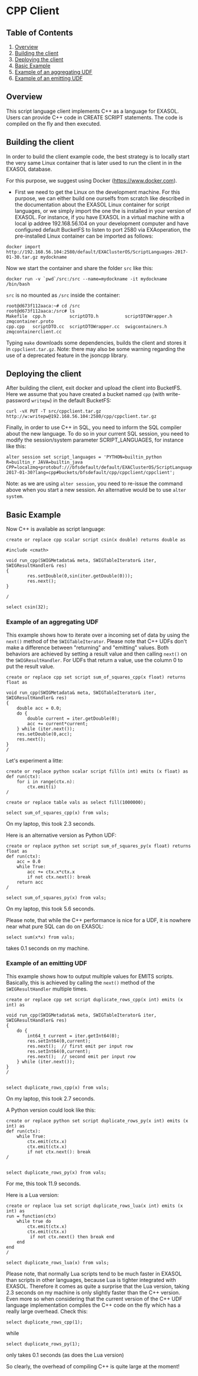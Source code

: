 # CPP Client


## Table of Contents
1. [Overview](#overview)
2. [Building the client](#building-the-client)
3. [Deploying the client](#deploying-the-client)
4. [Basic Example](#basic-example)
5. [Example of an aggregating UDF](#example-of-an-aggregating-udf)
6. [Example of an emitting UDF](#example-of-an-emitting-udf)

## Overview
This script language client implements C++ as a
language for EXASOL. Users can provide C++ code in CREATE SCRIPT
statements. The code is compiled on the fly and then executed.

## Building the client

In order to build the client example code, the
best strategy is to locally start the very same Linux container that
is later used to run the client in in the EXASOL database.

For this purpose, we suggest using Docker (https://www.docker.com).

* First we need to get the Linux on the development machine.  For this
purpose, we can either build one ourselfs from scratch like described
in the documentation about the EXASOL Linux container for script
languages, or we simply import the one the is installed in your version of EXASOL.
For instance, if you have EXASOL in a virtual machine with a local ip addree 192.168.56.104 on your development computer and have configured default BucketFS to listen to port 2580 via EXAoperation, the pre-installed Linux container can be imported as follows:


```
docker import http://192.168.56.104:2580/default/EXAClusterOS/ScriptLanguages-2017-01-30.tar.gz mydockname
```
Now we start the container and share the folder `src` like this:

```
docker run -v `pwd`/src:/src --name=mydockname -it mydockname /bin/bash
```

`src` is no mounted as `/src` inside the container:

```
root@d673f112aaca:~# cd /src
root@d673f112aaca:/src# ls
Makefile  cpp.h         scriptDTO.h          scriptDTOWrapper.h  zmqcontainer.proto
cpp.cpp   scriptDTO.cc  scriptDTOWrapper.cc  swigcontainers.h    zmqcontainerclient.cc
```

Typing `make` downloads some dependencies, builds the client and stores it in `cppclient.tar.gz`.
Note: there may also be some warning regarding the use of a deprecated feature in the jsoncpp library.

## Deploying the client

After building the client, exit docker and upload the client into BucketFS. Here we assume that you have created a bucket named `cpp` (with write-password `writepw`) in the default BucketFS:

```
curl -vX PUT -T src/cppclient.tar.gz http://w:writepw@192.168.56.104:2580/cpp/cppclient.tar.gz
```

Finally, in order to use C++ in SQL, you need to inform the SQL compiler about the new language. To do so in your current SQL session, you need to modify the session/system parameter SCRIPT_LANGUAGES, for instance like this:

```
alter session set script_languages = 'PYTHON=builtin_python R=builtin_r JAVA=builtin_java CPP=localzmq+protobuf:///bfsdefault/default/EXAClusterOS/ScriptLanguages-2017-01-30?lang=cpp#buckets/bfsdefault/cpp/cppclient/cppclient';
```

Note: as we are using `alter session`, you need to re-issue the command above when you start a new session.
An alternative would be to use `alter system`.

## Basic Example
Now C++ is available as script language:

```
create or replace cpp scalar script csin(x double) returns double as

#include <cmath>

void run_cpp(SWIGMetadata& meta, SWIGTableIterator& iter, SWIGResultHandler& res)
{
        res.setDouble(0,sin(iter.getDouble(0)));
        res.next();
}

/

select csin(32);
```


### Example of an aggregating UDF
This example shows how to iterate over a incoming set of data by using
the `next()` method of the `SWIGTableIterator`.
Please note that C++ UDFs don't make a difference between "returning" and "emitting" values.
Both behaviors are achieved by setting a result value and then calling `next()` on the `SWIGResultHandler`.
For UDFs that return a value, use the column 0 to put the result value.

```
create or replace cpp set script sum_of_squares_cpp(x float) returns float as

void run_cpp(SWIGMetadata& meta, SWIGTableIterator& iter, SWIGResultHandler& res)
{
    double acc = 0.0;
    do {         
        double current = iter.getDouble(0);
        acc += current*current;
    } while (iter.next());
    res.setDouble(0,acc);
    res.next();
}
/
```

Let's experiment a litte:

```
create or replace python scalar script fill(n int) emits (x float) as
def run(ctx):
    for i in range(ctx.n):
        ctx.emit(i)
/

create or replace table vals as select fill(1000000);

select sum_of_squares_cpp(x) from vals;
```
On my laptop, this took 2.3 seconds.

Here is an alternative version as Python UDF:

```
create or replace python set script sum_of_squares_py(x float) returns float as
def run(ctx):
    acc = 0.0
    while True:
        acc += ctx.x*ctx.x
        if not ctx.next(): break
    return acc
/

select sum_of_squares_py(x) from vals;
```
On my laptop, this took 5.6 seconds.

Please note, that while the C++ performance is nice for a UDF, it is nowhere near what pure SQL can do on EXASOL:
```
select sum(x*x) from vals;
```
takes 0.1 seconds on my machine.


### Example of an emitting UDF
This example shows how to output multiple values for EMITS scripts.
Basically, this is achieved by calling the `next()` method of the `SWIGResultHandler` multiple times.

```
create or replace cpp set script duplicate_rows_cpp(x int) emits (x int) as

void run_cpp(SWIGMetadata& meta, SWIGTableIterator& iter, SWIGResultHandler& res)
{
    do {
        int64_t current = iter.getInt64(0);
        res.setInt64(0,current);
        res.next();  // first emit per input row
        res.setInt64(0,current);
        res.next();  // second emit per input row
    } while (iter.next());
}
/


select duplicate_rows_cpp(x) from vals;
```

On my laptop, this took 2.7 seconds.

A Python version could look like this:
```
create or replace python set script duplicate_rows_py(x int) emits (x int) as
def run(ctx):
    while True:
        ctx.emit(ctx.x)
        ctx.emit(ctx.x)
        if not ctx.next(): break
/


select duplicate_rows_py(x) from vals;
```

For me, this took 11.9 seconds.

Here is a Lua version:
```
create or replace lua set script duplicate_rows_lua(x int) emits (x int) as
run = function(ctx)
    while true do
        ctx.emit(ctx.x)
        ctx.emit(ctx.x)
         if not ctx.next() then break end
    end
end
/

select duplicate_rows_lua(x) from vals;
```

Please note, that normally Lua scripts tend to be much faster in EXASOL than scripts in other languages, because Lua is tighter integrated with EXASOL.
Therefore it comes as quite a surprise that the Lua version, taking 2.3 seconds on my machine is only slightly faster than the C++ version. Even more so when considering that the current version of the C++ UDF language implementation compiles the C++ code on the fly which has a really large overhead.
Check this:
```
select duplicate_rows_cpp(1);
```
while

```
select duplicate_rows_py(1);
```
only takes 0.1 seconds (as does the Lua version)

So clearly, the overhead of compiling C++ is quite large at the moment!